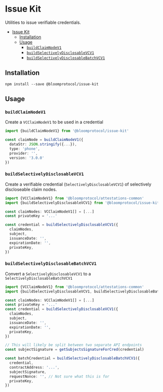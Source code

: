 # Issue Kit

Utilities to issue verifiable credentials.

- [Issue Kit](#issue-kit)
  - [Installation](#installation)
  - [Usage](#usage)
    - [`buildClaimNodeV1`](#buildclaimnodev1)
    - [`buildSelectivelyDisclosableVCV1`](#buildselectivelydisclosablevcv1)
    - [`buildSelectivelyDisclosableBatchVCV1`](#buildselectivelydisclosablebatchvcv1)

## Installation

```
npm install --save @bloomprotocol/issue-kit
```

## Usage

### `buildClaimNodeV1`

Create a `VCClaimNodeV1` to be used in a credential

```typescript
import {buildClaimNodeV1} from '@bloomprotocol/issue-kit'

const claimNode = buildClaimNodeV1({
  dataStr: JSON.stringify({...}),
  type: 'phone',
  provider: '',
  version: '3.0.0'
})
```

### `buildSelectivelyDisclosableVCV1`

Create a verifiable credential (`SelectivelyDisclosableVCV1`) of selectively discloseable claim nodes.

```typescript
import {VCClaimNodeV1} from '@bloomprotocol/attestations-common'
import {buildSelectivelyDisclosableVCV1} from '@bloomprotocol/issue-kit'

const claimNodes: VCClaimNodeV1[] = [...]
const privateKey = '...'

const credential = buildSelectivelyDisclosableVCV1({
  claimNodes,
  subject,
  issuanceDate: '',
  expirationDate: '',
  privateKey,
})
```

### `buildSelectivelyDisclosableBatchVCV1`

Convert a `SelectivelyDisclosableVCV1` to a `SelectivelyDisclosableBatchVCV1`

```typescript
import {VCClaimNodeV1} from '@bloomprotocol/attestations-common'
import {buildSelectivelyDisclosableVCV1, buildSelectivelyDisclosableBatchVCV1} from '@bloomprotocol/issue-kit'

const claimNodes: VCClaimNodeV1[] = [...]
const privateKey = '...'
const credential = buildSelectivelyDisclosableVCV1({
  claimNodes,
  subject,
  issuanceDate: '',
  expirationDate: '',
  privateKey,
})

// This will likely be split between two separate API endpoints
const subjectSignature = getSubjectsSignatureForCred(credential)

const batchCredential = buildSelectivelyDisclosableBatchVCV1({
  credential,
  contractAddress: '...',
  subjectSignature,
  requestNonce: '', // Not sure what this is for
  privateKey,
})
```
